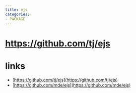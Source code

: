 ```yaml
---
title: ejs
categories: 
- PACKAGE
---
```

# https://github.com/tj/ejs




# links

- [https://github.com/tj/ejs](https://github.com/tj/ejs)
- [https://github.com/mde/ejs](https://github.com/mde/ejs)